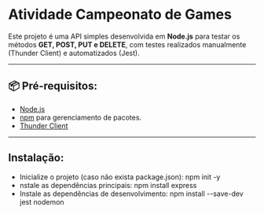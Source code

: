 # Atividade Campeonato de Games

Este projeto é uma API simples desenvolvida em **Node.js** para testar os métodos **GET, POST, PUT e DELETE**, com testes realizados manualmente (Thunder Client) e automatizados (Jest).

---

## 📦 Pré-requisitos:

- [Node.js](https://nodejs.org/) 
- [npm](https://www.npmjs.com/) para gerenciamento de pacotes.
- [Thunder Client](https://www.thunderclient.com/)

---

## Instalação:

- Inicialize o projeto (caso não exista package.json): npm init -y
- nstale as dependências principais: npm install express
- Instale as dependências de desenvolvimento: npm install --save-dev jest nodemon




